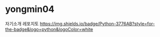 # yongmin04
자기소개 레포지토
https://img.shields.io/badge/Python-3776AB?style=for-the-badge&logo=python&logoColor=white
